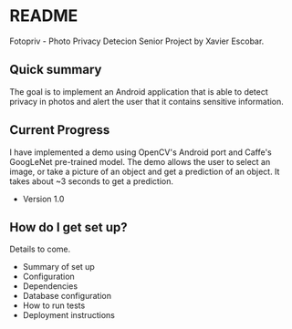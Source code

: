# README #

Fotopriv - Photo Privacy Detecion 
Senior Project by Xavier Escobar.


## Quick summary ##
The goal is to implement an Android application that is able to detect privacy in photos and alert the user that it contains sensitive information. 

## Current Progress ##
I have implemented a demo using OpenCV's Android port and Caffe's GoogLeNet pre-trained model.
The demo allows the user to select an image, or take a picture of an object and get a prediction of an object. 
It takes about ~3 seconds to get a prediction.

* Version 1.0

## How do I get set up? ##

Details to come.

* Summary of set up
* Configuration
* Dependencies
* Database configuration
* How to run tests
* Deployment instructions


